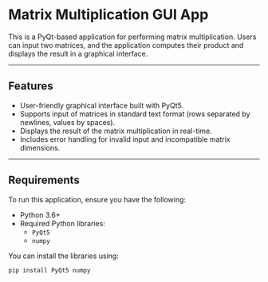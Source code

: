 # Matrix Multiplication GUI App

This is a PyQt-based application for performing matrix multiplication. Users can input two matrices, and the application computes their product and displays the result in a graphical interface.

---

## Features
- User-friendly graphical interface built with PyQt5.
- Supports input of matrices in standard text format (rows separated by newlines, values by spaces).
- Displays the result of the matrix multiplication in real-time.
- Includes error handling for invalid input and incompatible matrix dimensions.

---

## Requirements
To run this application, ensure you have the following:
- Python 3.6+
- Required Python libraries:
  - `PyQt5`
  - `numpy`

You can install the libraries using:
```bash
pip install PyQt5 numpy

